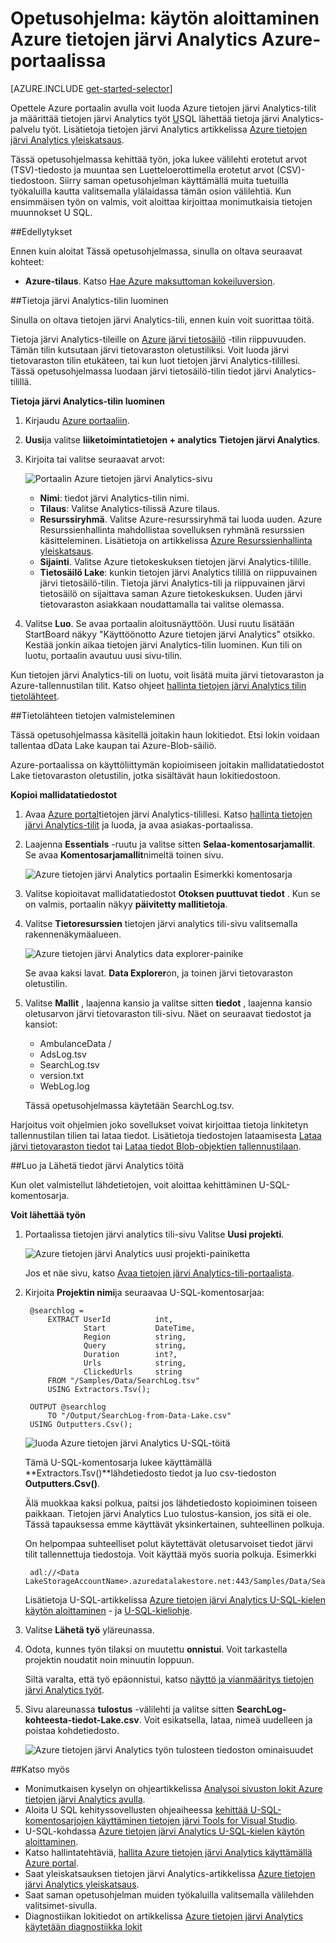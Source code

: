 <properties 
   pageTitle="Aloita Azure tietojen järvi Analytics Azure-portaalissa | Azure" 
   description="Opettele käyttämään tietoja järvi Analytics-tilin luominen, luoda tietojen järvi Analytics työn U SQL Azure portaalin ja Lähetä työ. " 
   services="data-lake-analytics" 
   documentationCenter="" 
   authors="edmacauley" 
   manager="jhubbard" 
   editor="cgronlun"/>
 
<tags
   ms.service="data-lake-analytics"
   ms.devlang="na"
   ms.topic="hero-article"
   ms.tgt_pltfrm="na"
   ms.workload="big-data" 
   ms.date="10/06/2016"
   ms.author="edmaca"/>

# <a name="tutorial-get-started-with-azure-data-lake-analytics-using-azure-portal"></a>Opetusohjelma: käytön aloittaminen Azure tietojen järvi Analytics Azure-portaalissa

[AZURE.INCLUDE [get-started-selector](../../includes/data-lake-analytics-selector-get-started.md)]

Opettele Azure portaalin avulla voit luoda Azure tietojen järvi Analytics-tilit ja määrittää tietojen järvi Analytics työt [U](data-lake-analytics-u-sql-get-started.md)SQL lähettää tietoja järvi Analytics-palvelu työt. Lisätietoja tietojen järvi Analytics artikkelissa [Azure tietojen järvi Analytics yleiskatsaus](data-lake-analytics-overview.md).

Tässä opetusohjelmassa kehittää työn, joka lukee välilehti erotetut arvot (TSV)-tiedosto ja muuntaa sen Luetteloerottimella erotetut arvot (CSV)-tiedostoon. Siirry saman opetusohjelman käyttämällä muita tuetuilla työkaluilla kautta valitsemalla ylälaidassa tämän osion välilehtiä. Kun ensimmäisen työn on valmis, voit aloittaa kirjoittaa monimutkaisia tietojen muunnokset U SQL.

##<a name="prerequisites"></a>Edellytykset

Ennen kuin aloitat Tässä opetusohjelmassa, sinulla on oltava seuraavat kohteet:

- **Azure-tilaus**. Katso [Hae Azure maksuttoman kokeiluversion](https://azure.microsoft.com/pricing/free-trial/).

##<a name="create-data-lake-analytics-account"></a>Tietoja järvi Analytics-tilin luominen

Sinulla on oltava tietojen järvi Analytics-tili, ennen kuin voit suorittaa töitä.

Tietoja järvi Analytics-tileille on [Azure järvi tietosäilö]() -tilin riippuvuuden.  Tämän tilin kutsutaan järvi tietovaraston oletustiliksi.  Voit luoda järvi tietovaraston tilin etukäteen, tai kun luot tietojen järvi Analytics-tilillesi. Tässä opetusohjelmassa luodaan järvi tietosäilö-tilin tiedot järvi Analytics-tilillä.

**Tietoja järvi Analytics-tilin luominen**

1. Kirjaudu [Azure portaaliin](https://portal.azure.com).
2. **Uusi**ja valitse **liiketoimintatietojen + analytics** **Tietojen järvi Analytics**.
3. Kirjoita tai valitse seuraavat arvot:

    ![Portaalin Azure tietojen järvi Analytics-sivu](./media/data-lake-analytics-get-started-portal/data-lake-analytics-portal-create-adla.png)

    - **Nimi**: tiedot järvi Analytics-tilin nimi.
    - **Tilaus**: Valitse Analytics-tilissä Azure tilaus.
    - **Resurssiryhmä**. Valitse Azure-resurssiryhmä tai luoda uuden. Azure Resurssienhallinta mahdollistaa sovelluksen ryhmänä resurssien käsitteleminen. Lisätietoja on artikkelissa [Azure Resurssienhallinta yleiskatsaus](resource-group-overview.md). 
    - **Sijainti**. Valitse Azure tietokeskuksen tietojen järvi Analytics-tilille. 
    - **Tietosäilö Lake**: kunkin tietojen järvi Analytics tilillä on riippuvainen järvi tietosäilö-tilin. Tietoja järvi Analytics-tili ja riippuvainen järvi tietosäilö on sijaittava saman Azure tietokeskuksen. Uuden järvi tietovaraston asiakkaan noudattamalla tai valitse olemassa.

8. Valitse **Luo**. Se avaa portaalin aloitusnäyttöön. Uusi ruutu lisätään StartBoard näkyy "Käyttöönotto Azure tietojen järvi Analytics" otsikko. Kestää jonkin aikaa tietojen järvi Analytics-tilin luominen. Kun tili on luotu, portaalin avautuu uusi sivu-tilin.

Kun tietojen järvi Analytics-tili on luotu, voit lisätä muita järvi tietovaraston ja Azure-tallennustilan tilit. Katso ohjeet [hallinta tietojen järvi Analytics tilin tietolähteet](data-lake-analytics-manage-use-portal.md#manage-account-data-sources).

##<a name="prepare-source-data"></a>Tietolähteen tietojen valmisteleminen

Tässä opetusohjelmassa käsitellä joitakin haun lokitiedot.  Etsi lokin voidaan tallentaa dData Lake kaupan tai Azure-Blob-säiliö. 

Azure-portaalissa on käyttöliittymän kopioimiseen joitakin mallidatatiedostot Lake tietovaraston oletustilin, jotka sisältävät haun lokitiedostoon.

**Kopioi mallidatatiedostot**

1. Avaa [Azure portal](https://portal.azure.com)tietojen järvi Analytics-tilillesi.  Katso [hallinta tietojen järvi Analytics-tilit](data-lake-analytics-get-started-portal.md#manage-accounts) ja luoda, ja avaa asiakas-portaalissa.
3. Laajenna **Essentials** -ruutu ja valitse sitten **Selaa-komentosarjamallit**. Se avaa **Komentosarjamallit**nimeltä toinen sivu.

    ![Azure tietojen järvi Analytics portaalin Esimerkki komentosarja](./media/data-lake-analytics-get-started-portal/data-lake-analytics-portal-sample-scripts.png)

4. Valitse kopioitavat mallidatatiedostot **Otoksen puuttuvat tiedot** . Kun se on valmis, portaalin näkyy **päivitetty mallitietoja**.
7. Valitse **Tietoresurssien** tietojen järvi analytics tili-sivu valitsemalla rakennenäkymäalueen. 

    ![Azure tietojen järvi Analytics data explorer-painike](./media/data-lake-analytics-get-started-portal/data-lake-analytics-data-explorer-button.png)

    Se avaa kaksi lavat. **Data Explorer**on, ja toinen järvi tietovaraston oletustilin.
8. Valitse **Mallit** , laajenna kansio ja valitse sitten **tiedot** , laajenna kansio oletusarvon järvi tietovaraston tili-sivu. Näet on seuraavat tiedostot ja kansiot:

    - AmbulanceData /
    - AdsLog.tsv
    - SearchLog.tsv
    - version.txt
    - WebLog.log
    
    Tässä opetusohjelmassa käytetään SearchLog.tsv.

Harjoitus voit ohjelmien joko sovellukset voivat kirjoittaa tietoja linkitetyn tallennustilan tilien tai lataa tiedot. Lisätietoja tiedostojen lataamisesta [Lataa järvi tietovaraston tiedot](data-lake-analytics-manage-use-portal.md#upload-data-to-adls) tai [Lataa tiedot Blob-objektien tallennustilaan](data-lake-analytics-manage-use-portal.md#upload-data-to-wasb).

##<a name="create-and-submit-data-lake-analytics-jobs"></a>Luo ja Lähetä tiedot järvi Analytics töitä

Kun olet valmistellut lähdetietojen, voit aloittaa kehittäminen U-SQL-komentosarja.  

**Voit lähettää työn**

1. Portaalissa tietojen järvi analytics tili-sivu Valitse **Uusi projekti**. 

    ![Azure tietojen järvi Analytics uusi projekti-painiketta](./media/data-lake-analytics-get-started-portal/data-lake-analytics-new-job-button.png)

    Jos et näe sivu, katso [Avaa tietojen järvi Analytics-tili-portaalista](data-lake-analytics-manage-use-portal.md#access-adla-account).
2. Kirjoita **Projektin nimi**ja seuraavaa U-SQL-komentosarjaa:

        @searchlog =
            EXTRACT UserId          int,
                    Start           DateTime,
                    Region          string,
                    Query           string,
                    Duration        int?,
                    Urls            string,
                    ClickedUrls     string
            FROM "/Samples/Data/SearchLog.tsv"
            USING Extractors.Tsv();
        
        OUTPUT @searchlog   
            TO "/Output/SearchLog-from-Data-Lake.csv"
        USING Outputters.Csv();

    ![luoda Azure tietojen järvi Analytics U-SQL-töitä](./media/data-lake-analytics-get-started-portal/data-lake-analytics-new-job.png)

    Tämä U-SQL-komentosarja lukee käyttämällä **Extractors.Tsv()**lähdetiedosto tiedot ja luo csv-tiedoston **Outputters.Csv()**. 
    
    Älä muokkaa kaksi polkua, paitsi jos lähdetiedosto kopioiminen toiseen paikkaan.  Tietojen järvi Analytics Luo tulostus-kansion, jos sitä ei ole.  Tässä tapauksessa emme käyttävät yksinkertainen, suhteellinen polkuja.  
    
    On helpompaa suhteelliset polut käytettävät oletusarvoiset tiedot järvi tilit tallennettuja tiedostoja. Voit käyttää myös suoria polkuja.  Esimerkki 
    
        adl://<Data LakeStorageAccountName>.azuredatalakestore.net:443/Samples/Data/SearchLog.tsv
      

    Lisätietoja U-SQL-artikkelissa [Azure tietojen järvi Analytics U-SQL-kielen käytön aloittaminen](data-lake-analytics-u-sql-get-started.md) - ja [U-SQL-kieliohje](http://go.microsoft.com/fwlink/?LinkId=691348).
     
3. Valitse **Lähetä työ** yläreunassa.   
4. Odota, kunnes työn tilaksi on muutettu **onnistui**. Voit tarkastella projektin noudatit noin minuutin loppuun.
    
    Siltä varalta, että työ epäonnistui, katso [näyttö ja vianmääritys tietojen järvi Analytics työt](data-lake-analytics-monitor-and-troubleshoot-jobs-tutorial.md).

5. Sivu alareunassa **tulostus** -välilehti ja valitse sitten **SearchLog-kohteesta-tiedot-Lake.csv**. Voit esikatsella, lataa, nimeä uudelleen ja poistaa kohdetiedosto.

    ![Azure tietojen järvi Analytics työn tulosteen tiedoston ominaisuudet](./media/data-lake-analytics-get-started-portal/data-lake-analytics-output-file-properties.png)


##<a name="see-also"></a>Katso myös

- Monimutkaisen kyselyn on ohjeartikkelissa [Analysoi sivuston lokit Azure tietojen järvi Analytics avulla](data-lake-analytics-analyze-weblogs.md).
- Aloita U SQL kehityssovellusten ohjeaiheessa [kehittää U-SQL-komentosarjojen käyttäminen tietojen järvi Tools for Visual Studio](data-lake-analytics-data-lake-tools-get-started.md).
- U-SQL-kohdassa [Azure tietojen järvi Analytics U-SQL-kielen käytön aloittaminen](data-lake-analytics-u-sql-get-started.md).
- Katso hallintatehtäviä, [hallita Azure tietojen järvi Analytics käyttämällä Azure portal](data-lake-analytics-manage-use-portal.md).
- Saat yleiskatsauksen tietojen järvi Analytics-artikkelissa [Azure tietojen järvi Analytics yleiskatsaus](data-lake-analytics-overview.md).
- Saat saman opetusohjelman muiden työkaluilla valitsemalla välilehden valitsimet-sivulla.
- Diagnostiikan lokitiedot on artikkelissa [Azure tietojen järvi Analytics käytetään diagnostiikka lokit](data-lake-analytics-diagnostic-logs.md)
